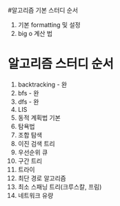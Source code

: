 #알고리즘 기본 스터디 순서
1. 기본 formatting 및 설정
2. big o 계산 법

# 알고리즘 스터디 순서
1. backtracking - 완
2. bfs - 완
3. dfs - 완
4. LIS
5. 동적 계획법 기본
6. 탐욕법
7. 조합 탐색
8. 이진 검색 트리
9. 우선순위 큐
10. 구간 트리
11. 트라이
12. 최단 경로 알고리즘
13. 최소 스패닝 트리(크루스칼, 프림)
14. 네트워크 유량
